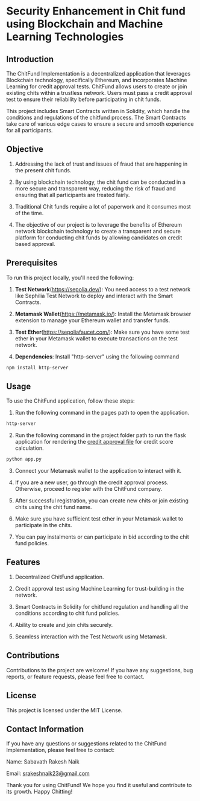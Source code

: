 # Security Enhancement in Chit fund using Blockchain and Machine Learning Technologies

## Introduction

The ChitFund Implementation is a decentralized application that leverages Blockchain technology, specifically Ethereum, and incorporates Machine Learning for credit approval tests. ChitFund allows users to create or join existing chits within a trustless network. Users must pass a credit approval test to ensure their reliability before participating in chit funds.

This project includes Smart Contracts written in Solidity, which handle the conditions and regulations of the chitfund process. The Smart Contracts take care of various edge cases to ensure a secure and smooth experience for all participants.

## Objective

1. Addressing the lack of trust and issues of fraud that are happening in the present chit funds.

2. By using blockchain technology, the chit fund can be conducted in a more secure and transparent way, reducing the risk of fraud and ensuring that all participants are treated fairly.  

3. Traditional Chit funds require a lot of paperwork and it consumes most of the  time.  

4. The objective of our project is to leverage the benefits of Ethereum network blockchain technology to create a transparent and secure platform for conducting chit funds by allowing candidates on credit based approval.

## Prerequisites

To run this project locally, you'll need the following:

1. **Test Network**(https://sepolia.dev/): You need access to a test network like Sephilia Test Network to deploy and interact with the Smart Contracts.

2. **Metamask Wallet**(https://metamask.io/): Install the Metamask browser extension to manage your Ethereum wallet and transfer funds.

3. **Test Ether**(https://sepoliafaucet.com/): Make sure you have some test ether in your Metamask wallet to execute transactions on the test network.

4. **Dependencies**: Install "http-server" using the following command
```bash
npm install http-server
```

## Usage

To use the ChitFund application, follow these steps:

1. Run the following command in the pages path to open the application.
 ```bash
http-server
```
2. Run the following command in the project folder path to run the flask application for rendering the [credit approval file](templates/credit_approval.html) for credit score calculation.
 ```bash
python app.py
```
3. Connect your Metamask wallet to the application to interact with it.

5. If you are a new user, go through the credit approval process. Otherwise, proceed to register with the ChitFund company.

6. After successful registration, you can create new chits or join existing chits using the chit fund name.

7. Make sure you have sufficient test ether in your Metamask wallet to participate in the chits.

8. You can pay instalments or can participate in bid according to the chit fund policies.

## Features

1. Decentralized ChitFund application.

2. Credit approval test using Machine Learning for trust-building in the network.

3. Smart Contracts in Solidity for chitfund regulation and handling all the conditions according to chit fund policies.

4. Ability to create and join chits securely.

5. Seamless interaction with the Test Network using Metamask.

## Contributions

Contributions to the project are welcome! If you have any suggestions, bug reports, or feature requests, please feel free to contact.

## License

This project is licensed under the MIT License.

## Contact Information
If you have any questions or suggestions related to the ChitFund Implementation, please feel free to contact:

Name: Sabavath Rakesh Naik

Email: srakeshnaik23@gmail.com

Thank you for using ChitFund! We hope you find it useful and contribute to its growth. Happy Chitting!

